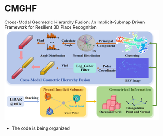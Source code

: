 # CMGHF
Cross-Modal Geometric Hierarchy Fusion: An Implicit-Submap Driven Framework for Resilient 3D Place Recognition
![](1.png)
* The code is being organized.
